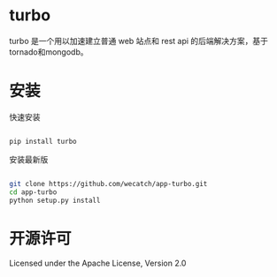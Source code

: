 # turbo 

turbo 是一个用以加速建立普通 web 站点和 rest api 的后端解决方案，基于tornado和mongodb。


# 安装


快速安装

```sh

pip install turbo

```

安装最新版

```sh

git clone https://github.com/wecatch/app-turbo.git 
cd app-turbo
python setup.py install

```


# 开源许可


Licensed under the Apache License, Version 2.0

 